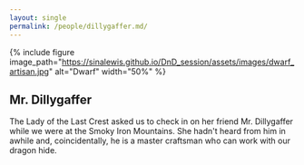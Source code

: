 ```yaml
---
layout: single
permalink: /people/dillygaffer.md/
---
```


{% include figure image_path="https://sinalewis.github.io/DnD_session/assets/images/dwarf_artisan.jpg" alt="Dwarf" width="50%" %}


## Mr. Dillygaffer

The Lady of the Last Crest asked us to check in on her friend Mr. Dillygaffer while we were at the Smoky Iron Mountains. She hadn't heard from him in awhile and, coincidentally, he is a master craftsman who can work with our dragon hide.
